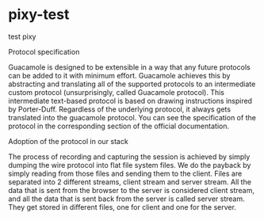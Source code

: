 # pixy-test
test pixy

Protocol specification

Guacamole is designed to be extensible in a way that any future protocols can be added to it with minimum effort.
Guacamole achieves this by abstracting and translating all of the supported protocols to an 
intermediate custom protocol (unsurprisingly, called Guacamole protocol).
This intermediate text-based protocol is based on drawing instructions inspired by Porter-Duff.
Regardless of the underlying protocol, it always gets translated into the guacamole protocol.
You can see the specification of the protocol in the corresponding section of the official documentation.

Adoption of the protocol in our stack

The process of recording and capturing the session is achieved by simply dumping the wire protocol
into flat file system files. We do the payback by simply reading from those files and sending them to the client.
Files are separated into 2 different streams, client stream and server stream.
All the data that is sent from the browser to the server is considered client stream,
and all the data that is sent back from the server is called server stream. 
They get stored in different files, one for client and one for the server.
